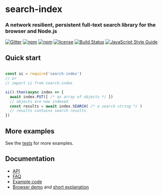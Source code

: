# search-index

### A network resilient, persistent full-text search library for the browser and Node.js

[![Gitter](https://img.shields.io/gitter/room/nwjs/nw.js.svg?style=flat-square)](https://gitter.im/fergiemcdowall/search-index)
[![npm](https://img.shields.io/npm/v/search-index.svg?style=flat-square)](https://www.npmjs.com/package/search-index)
[![npm](https://img.shields.io/npm/dm/search-index.svg?style=flat-square)](https://npm-stat.com/charts.html?package=search-index)
[![license](https://img.shields.io/github/license/mashape/apistatus.svg?style=flat-square)](LICENCE)
[![Build Status](https://travis-ci.org/fergiemcdowall/search-index.svg?branch=master)](https://travis-ci.org/fergiemcdowall/search-index)
[![JavaScript Style Guide](https://img.shields.io/badge/code_style-standard-brightgreen.svg?style=flat-square)](https://standardjs.com)


## Quick start

```javascript

const si = require('search-index')
// or
// import si from search-index

si().then(async index => {
  await index.PUT([ /* an array of objects */ ])
  // objects are now indexed
  const results = await index.SEARCH( /* a search string */ )
  // results contains search results
})

```

## More examples

See the [tests](https://github.com/fergiemcdowall/search-index/tree/master/test) for more examples.


## Documentation

* [API](docs/API.md)
* [FAQ](docs/FAQ.md)
* [Example code](docs/README.md)
* [Browser demo](demo/) and [short explanation](demo/)


